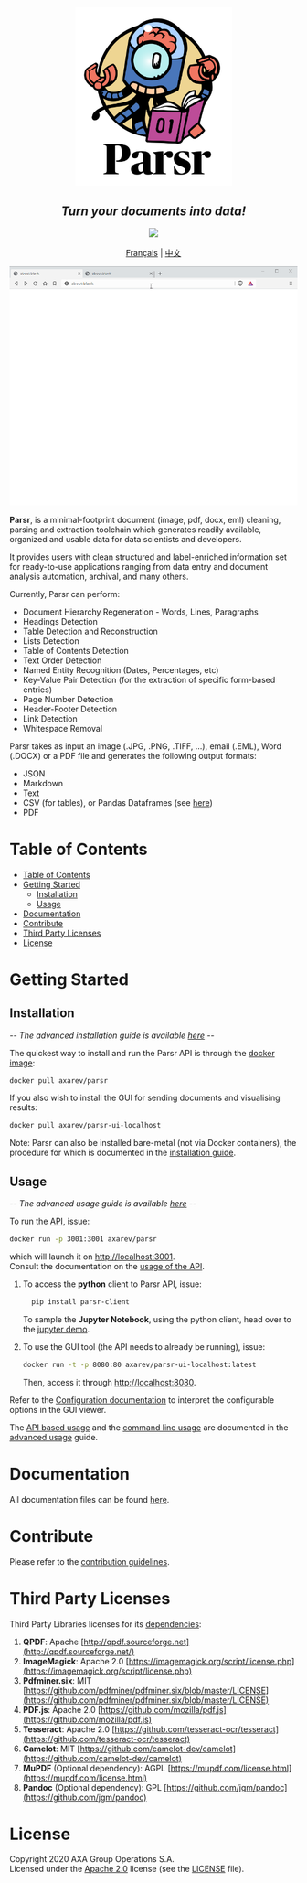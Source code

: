 <p align='center'>
  <img src="assets/logo.png" width="275"><br />
</p>

<h2 align="center"><i>Turn your documents into data!</i></h2>

<p align="center">
	<a href="https://cloud.drone.io/axa-group/Parsr"><img src="https://cloud.drone.io/api/badges/axa-group/Parsr/status.svg"></a>
</p>

<p align="center">
	<a href="README_fr.md">Français</a> |
	<a href="README_zh-cn.md">中文</a>
</p>

<p align='center'>
  <img src="assets/demo_screen.gif">
</p>

**Parsr**, is a minimal-footprint document (image, pdf, docx, eml) cleaning, parsing and extraction toolchain which generates readily available, organized and usable data for data scientists and developers.

It provides users with clean structured and label-enriched information set for ready-to-use applications ranging from data entry and document analysis automation, archival, and many others.

Currently, Parsr can perform:

- Document Hierarchy Regeneration - Words, Lines, Paragraphs
- Headings Detection
- Table Detection and Reconstruction
- Lists Detection
- Table of Contents Detection
- Text Order Detection
- Named Entity Recognition (Dates, Percentages, etc)
- Key-Value Pair Detection (for the extraction of specific form-based entries)
- Page Number Detection
- Header-Footer Detection
- Link Detection
- Whitespace Removal

Parsr takes as input an image (.JPG, .PNG, .TIFF, ...), email (.EML), Word (.DOCX) or a PDF file and generates the following output formats:

- JSON
- Markdown
- Text
- CSV (for tables), or Pandas Dataframes (see [here](demo/parsr-jupyter-demo))
- PDF

# Table of Contents

- [Table of Contents](#table-of-contents)
- [Getting Started](#getting-started)
	- [Installation](#installation)
	- [Usage](#usage)
- [Documentation](#documentation)
- [Contribute](#contribute)
- [Third Party Licenses](#third-party-licenses)
- [License](#license)

# Getting Started

## Installation

_-- The advanced installation guide is available [here](docs/installation.md) --_

The quickest way to install and run the Parsr API is through the [docker image](https://hub.docker.com/r/axarev/parsr):

```sh
docker pull axarev/parsr
```

If you also wish to install the GUI for sending documents and visualising results:

```sh
docker pull axarev/parsr-ui-localhost
```

Note: Parsr can also be installed bare-metal (not via Docker containers), the procedure for which is documented in the [installation guide](docs/installation.md).

## Usage

_-- The advanced usage guide is available [here](docs/usage.md) --_

To run the [API](docs/api-guide.md), issue:

```sh
docker run -p 3001:3001 axarev/parsr
```

which will launch it on [http://localhost:3001](http://localhost:3001).  
Consult the documentation on the [usage of the API](docs/api-guide.md).

1. To access the **python** client to Parsr API, issue:
   ```sh
	 pip install parsr-client
	 ```
   To sample the **Jupyter Notebook**, using the python client, head over to the [jupyter demo](demo/parsr-jupyter-demo).

2. To use the GUI tool (the API needs to already be running), issue:
   ```sh
   docker run -t -p 8080:80 axarev/parsr-ui-localhost:latest
   ```
   Then, access it through [http://localhost:8080](http://localhost:8080).

Refer to the [Configuration documentation](docs/configuration.md) to interpret the configurable options in the GUI viewer.

The [API based usage](docs/usage.md#3-api) and the [command line usage](docs/usage.md#23-command-line-usage) are documented in the [advanced usage](docs/usage.md) guide.

# Documentation

All documentation files can be found [here](docs/README.md).

# Contribute

Please refer to the [contribution guidelines](CONTRIBUTING.md).

# Third Party Licenses

Third Party Libraries licenses for its [dependencies](docs/dependencies.md):

1. **QPDF**: Apache [http://qpdf.sourceforge.net](http://qpdf.sourceforge.net/)
2. **ImageMagick**: Apache 2.0 [https://imagemagick.org/script/license.php](https://imagemagick.org/script/license.php)
3. **Pdfminer.six**: MIT [https://github.com/pdfminer/pdfminer.six/blob/master/LICENSE](https://github.com/pdfminer/pdfminer.six/blob/master/LICENSE)
4. **PDF.js**: Apache 2.0 [https://github.com/mozilla/pdf.js](https://github.com/mozilla/pdf.js)
5. **Tesseract**: Apache 2.0 [https://github.com/tesseract-ocr/tesseract](https://github.com/tesseract-ocr/tesseract)
6. **Camelot**: MIT [https://github.com/camelot-dev/camelot](https://github.com/camelot-dev/camelot)
7. **MuPDF** (Optional dependency): AGPL [https://mupdf.com/license.html](https://mupdf.com/license.html)
8. **Pandoc** (Optional dependency): GPL [https://github.com/jgm/pandoc](https://github.com/jgm/pandoc)

# License

Copyright 2020 AXA Group Operations S.A.  
Licensed under the [Apache 2.0](http://www.apache.org/licenses/LICENSE-2.0) license (see the [LICENSE](LICENSE) file).
